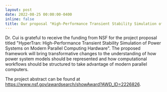 ```yaml
---
layout: post
date: 2022-08-25 00:00:00-0400
inline: false
title: Our proposal "High-Performance Transient Stability Simulation of Power Systems on Modern Parallel Computing Hardware" is funded by National Science Foundation.
---
```


Dr. Cui is grateful to receive the funding from NSF for the project proposal
titled "HyperTran: High-Performance Transient Stability Simulation of Power
Systems on Modern Parallel Computing Hardware". The proposed framework will
bring transformative changes to the understanding of how power system models
should be represented and how computational workflows should be structured to
take advantage of modern parallel computers.

The project abstract can be found at
https://www.nsf.gov/awardsearch/showAward?AWD_ID=2226826.